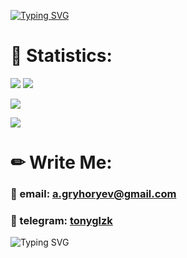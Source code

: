 
[![Typing SVG](https://readme-typing-svg.herokuapp.com?font=Marhey&size=26&duration=3000&pause=3000&color=5EFF09&background=1c1917&center=true&vCenter=true&width=1200px&lines=I'm+Web+FrontEnd+Developer;and+I'm+looking+for+a+job)](https://git.io/typing-svg)

# 📄 Statistics:
![](https://github-readme-stats.vercel.app/api?username=Okylistik&show_icons=true&hide=&count_private=true&title_color=5EFF09&text_color=4f7f35&icon_color=5EFF09&bg_color=1c1917&show_icons=true)
![](https://github-readme-streak-stats.herokuapp.com/?user=Okylistik&stroke=ffffff&background=1c1917&ring=4f7f35&fire=5EFF09&currStreakNum=ffffff&currStreakLabel=4f7f35&sideNums=ffffff&sideLabels=4f7f35&dates=5EFF09)

![](https://activity-graph.herokuapp.com/graph?username=Okylistik&bg_color=1c1917&color=5EFF09&line=5EFF09&point=ffffff&area_color=5EFF09&area=true&custom_title=GitHub%20Commits%20Graph)

![](https://github-readme-stats.vercel.app/api/top-langs/?username=Okylistik&show_icons=true&hide=true&count_private=true&title_color=5EFF09&text_color=4f7f35&icon_color=4f7f35&bg_color=1c1917&show_icons=true)

# ✏ Write Me:
### 📧 email: [a.gryhoryev@gmail.com](mailto:a.gryhoryev@email.com)
### 📲 telegram: [tonyglzk](https://t.me/tonyglzk)

![Typing SVG](https://kounter.tk/badge/Okylistik)
